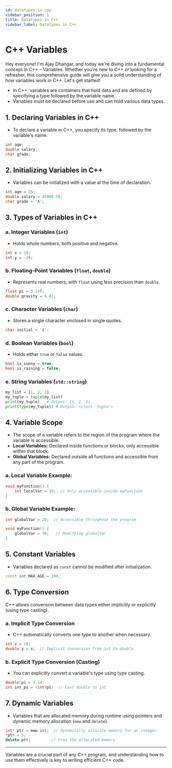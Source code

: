 ```yaml
---
id: datatypes-in-cpp
sidebar_position: 1
title: Datatypes in C++
sidebar_label: Datatypes in C++
---
```


# C++ Variables

Hey everyone! I'm Ajay Dhangar, and today we're diving into a fundamental concept in C++ – Variables. Whether you're new to C++ or looking for a refresher, this comprehensive guide will give you a solid understanding of how variables work in C++. Let's get started!

* In C++, variables are containers that hold data and are defined by specifying a type followed by the variable name.
* Variables must be declared before use and can hold various data types.

## 1. Declaring Variables in C++

- To declare a variable in C++, you specify its type, followed by the variable's name.
```cpp
int age;
double salary;
char grade;
```

## 2. Initializing Variables in C++

- Variables can be initialized with a value at the time of declaration.
```cpp
int age = 25;
double salary = 45000.50;
char grade = 'A';
```

## 3. Types of Variables in C++

### a.  Integer Variables (`int`)
- Holds whole numbers, both positive and negative.
```cpp
int x = 10;
int y = -20;
```

### b. Floating-Point Variables (`float`, `double`)
- Represents real numbers, with `float` using less precision than `double`.
```cpp
float pi = 3.14f;
double gravity = 9.81;
```

### c. Character Variables (`char`)
- Stores a single character enclosed in single quotes.
```cpp
char initial = 'A';
```

### d. Boolean Variables (`bool`)
- Holds either `true` or `false` values.
```cpp
bool is_sunny = true;
bool is_raining = false;
```

### e. String Variables (`std::string`)

```python
my_list = [1, 2, 3]
my_tuple = tuple(my_list)
print(my_tuple)   # Output: (1, 2, 3)
print(type(my_tuple)) # Output: <class 'tuple'>
```

## 4. Variable Scope
- The scope of a variable refers to the region of the program where the variable is accessible.
 - **Local Variables:** Declared inside functions or blocks, only accessible within that block.
 - **Global Variables:** Declared outside all functions and accessible from any part of the program.

### a. Local Variable Example:

```cpp
void myFunction() {
    int localVar = 10;  // Only accessible inside myFunction
}
```

### b. Global Variable Example:

```cpp
int globalVar = 20;  // Accessible throughout the program

void myFunction() {
    globalVar = 30;   // Modifying globalVar
}
```

## 5. Constant Variables
- Variables declared as `const` cannot be modified after initialization.

```cpp
const int MAX_AGE = 100;
```

## 6.  Type Conversion
C++ allows conversion between data types either implicitly or explicitly (using type casting).

### a. Implicit Type Conversion
- C++ automatically converts one type to another when necessary.
```cpp
int x = 10;
double y = x;  // Implicit conversion from int to double
```

### b. Explicit Type Conversion (Casting)
- You can explicitly convert a variable's type using type casting.
```cpp
double pi = 3.14;
int int_pi = (int)pi;  // Cast double to int
```
## 7. Dynamic Variables
- Variables that are allocated memory during runtime using pointers and dynamic memory allocation (`new` and `delete`).
```cpp
int* ptr = new int;  // Dynamically allocate memory for an integer
*ptr = 5;
delete ptr;         // Free the allocated memory
```

---

Variables are a crucial part of any C++ program, and understanding how to use them effectively is key to writing efficient C++ code.